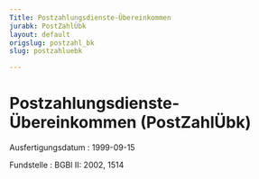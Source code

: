 ```yaml
---
Title: Postzahlungsdienste-Übereinkommen
jurabk: PostZahlÜbk
layout: default
origslug: postzahl_bk
slug: postzahluebk

---
```


# Postzahlungsdienste-Übereinkommen (PostZahlÜbk)

Ausfertigungsdatum
:   1999-09-15

Fundstelle
:   BGBl II: 2002, 1514

